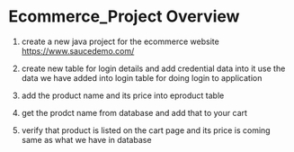 # Ecommerce_Project Overview
1) create a new java project for the ecommerce website
 	https://www.saucedemo.com/

2) create new table for login details and add credential data into it use the data we have added into login table for doing login to application

3) add the product name and its price into eproduct table

4) get the prodct name from database and add that to your cart


5)  verify that product is listed on the cart page and its price is coming same as what we have in database
